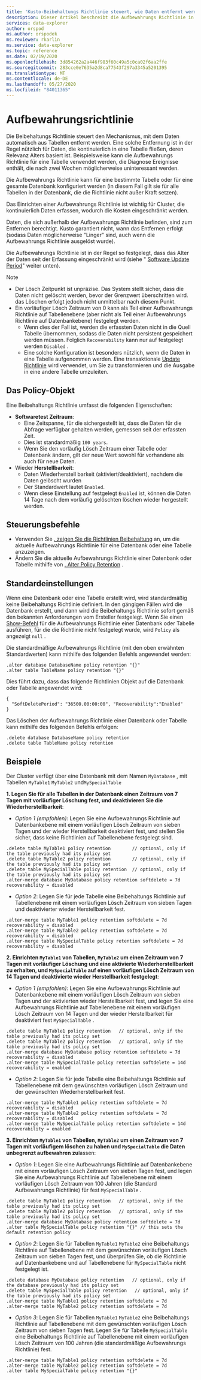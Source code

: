 ```yaml
---
title: 'Kusto-Beibehaltungs Richtlinie steuert, wie Daten entfernt werden: Azure Daten-Explorer'
description: Dieser Artikel beschreibt die Aufbewahrungs Richtlinie in Azure Daten-Explorer.
services: data-explorer
author: orspod
ms.author: orspodek
ms.reviewer: rkarlin
ms.service: data-explorer
ms.topic: reference
ms.date: 02/19/2020
ms.openlocfilehash: 3d854262a2a446f983f60c49a5c0ca02f6aa2ffe
ms.sourcegitcommit: 283cce0e7635a2d8ca77543f297a3345a5201395
ms.translationtype: MT
ms.contentlocale: de-DE
ms.lasthandoff: 05/27/2020
ms.locfileid: "84011365"
---
```

# <a name="retention-policy"></a>Aufbewahrungsrichtlinie

Die Beibehaltungs Richtlinie steuert den Mechanismus, mit dem Daten automatisch aus Tabellen entfernt werden.
Eine solche Entfernung ist in der Regel nützlich für Daten, die kontinuierlich in eine Tabelle fließen, deren Relevanz Alters basiert ist. Beispielsweise kann die Aufbewahrungs Richtlinie für eine Tabelle verwendet werden, die Diagnose Ereignisse enthält, die nach zwei Wochen möglicherweise uninteressant werden.

Die Aufbewahrungs Richtlinie kann für eine bestimmte Tabelle oder für eine gesamte Datenbank konfiguriert werden (in diesem Fall gilt sie für alle Tabellen in der Datenbank, die die Richtlinie nicht außer Kraft setzen).

Das Einrichten einer Aufbewahrungs Richtlinie ist wichtig für Cluster, die kontinuierlich Daten erfassen, wodurch die Kosten eingeschränkt werden.

Daten, die sich außerhalb der Aufbewahrungs Richtlinie befinden, sind zum Entfernen berechtigt. Kusto garantiert nicht, wann das Entfernen erfolgt (sodass Daten möglicherweise "Linger" sind, auch wenn die Aufbewahrungs Richtlinie ausgelöst wurde).

Die Aufbewahrungs Richtlinie ist in der Regel so festgelegt, dass das Alter der Daten seit der Erfassung eingeschränkt wird (siehe " [Software Update Period](#the-policy-object)" weiter unten).

> [!NOTE]
> * Der Lösch Zeitpunkt ist unpräzise. Das System stellt sicher, dass die Daten nicht gelöscht werden, bevor der Grenzwert überschritten wird. das Löschen erfolgt jedoch nicht unmittelbar nach diesem Punkt.
> * Ein vorläufiger Lösch Zeitraum von 0 kann als Teil einer Aufbewahrungs Richtlinie auf Tabellenebene (aber nicht als Teil einer Aufbewahrungs Richtlinie auf Datenbankebene) festgelegt werden.
>   * Wenn dies der Fall ist, werden die erfassten Daten nicht in die Quell Tabelle übernommen, sodass die Daten nicht persistent gespeichert werden müssen. Folglich `Recoverability` kann nur auf festgelegt werden `Disabled` . 
>   * Eine solche Konfiguration ist besonders nützlich, wenn die Daten in eine Tabelle aufgenommen werden.
>   Eine transaktionale [Update Richtlinie](updatepolicy.md) wird verwendet, um Sie zu transformieren und die Ausgabe in eine andere Tabelle umzuleiten.

## <a name="the-policy-object"></a>Das Policy-Objekt

Eine Beibehaltungs Richtlinie umfasst die folgenden Eigenschaften:

* **Softwaretest Zeitraum**:
    * Eine Zeitspanne, für die sichergestellt ist, dass die Daten für die Abfrage verfügbar gehalten werden, gemessen seit der erfassten Zeit.
    * Dies ist standardmäßig `100 years`.
    * Wenn Sie den vorläufig Lösch Zeitraum einer Tabelle oder Datenbank ändern, gilt der neue Wert sowohl für vorhandene als auch für neue Daten.
* Wieder **Herstellbarkeit**:
    * Daten Wiederherstell barkeit (aktiviert/deaktiviert), nachdem die Daten gelöscht wurden
    * Der Standardwert lautet `Enabled`.
    * Wenn diese Einstellung auf festgelegt `Enabled` ist, können die Daten 14 Tage nach dem vorläufig gelöschten löschen wieder hergestellt werden.

## <a name="control-commands"></a>Steuerungsbefehle

* Verwenden Sie [. zeigen Sie die Richtlinien Beibehaltung](../management/retention-policy.md) an, um die aktuelle Aufbewahrungs Richtlinie für eine Datenbank oder eine Tabelle anzuzeigen.
* Ändern Sie die aktuelle Aufbewahrungs Richtlinie einer Datenbank oder Tabelle mithilfe von [. Alter Policy Retention](../management/retention-policy.md) .

## <a name="defaults"></a>Standardeinstellungen

Wenn eine Datenbank oder eine Tabelle erstellt wird, wird standardmäßig keine Beibehaltungs Richtlinie definiert.
In den gängigen Fällen wird die Datenbank erstellt, und dann wird die Beibehaltungs Richtlinie sofort gemäß den bekannten Anforderungen vom Ersteller festgelegt.
Wenn Sie einen [Show-Befehl](../management/retention-policy.md) für die Aufbewahrungs Richtlinie einer Datenbank oder Tabelle ausführen, für die die Richtlinie nicht festgelegt wurde, wird `Policy` als angezeigt `null` .

Die standardmäßige Aufbewahrungs Richtlinie (mit den oben erwähnten Standardwerten) kann mithilfe des folgenden Befehls angewendet werden:

```kusto
.alter database DatabaseName policy retention "{}"
.alter table TableName policy retention "{}"
```

Dies führt dazu, dass das folgende Richtlinien Objekt auf die Datenbank oder Tabelle angewendet wird:

```kusto
{
  "SoftDeletePeriod": "36500.00:00:00", "Recoverability":"Enabled"
}
```

Das Löschen der Aufbewahrungs Richtlinie einer Datenbank oder Tabelle kann mithilfe des folgenden Befehls erfolgen:

```kusto
.delete database DatabaseName policy retention
.delete table TableName policy retention
```

## <a name="examples"></a>Beispiele

Der Cluster verfügt über eine Datenbank mit dem Namen `MyDatabase` , mit Tabellen `MyTable1` `MyTable2` und`MySpecialTable`

**1. Legen Sie für alle Tabellen in der Datenbank einen Zeitraum von 7 Tagen mit vorläufiger Löschung fest, und deaktivieren Sie die Wiederherstellbarkeit**:

* *Option 1 (empfohlen)*: Legen Sie eine Aufbewahrungs Richtlinie auf Datenbankebene mit einem vorläufigen Lösch Zeitraum von sieben Tagen und der wieder Herstellbarkeit deaktiviert fest, und stellen Sie sicher, dass keine Richtlinien auf Tabellenebene festgelegt sind.

```kusto
.delete table MyTable1 policy retention        // optional, only if the table previously had its policy set
.delete table MyTable2 policy retention        // optional, only if the table previously had its policy set
.delete table MySpecialTable policy retention  // optional, only if the table previously had its policy set
.alter-merge database MyDatabase policy retention softdelete = 7d recoverability = disabled
```

* *Option 2*: Legen Sie für jede Tabelle eine Beibehaltungs Richtlinie auf Tabellenebene mit einem vorläufigen Lösch Zeitraum von sieben Tagen und deaktivierter wieder Herstellbarkeit fest.

```kusto
.alter-merge table MyTable1 policy retention softdelete = 7d recoverability = disabled
.alter-merge table MyTable2 policy retention softdelete = 7d recoverability = disabled
.alter-merge table MySpecialTable policy retention softdelete = 7d recoverability = disabled
```

**2. Einrichten `MyTable1` von Tabellen, `MyTable2` um einen Zeitraum von 7 Tagen mit vorläufiger Löschung und eine aktivierte Wiederherstellbarkeit zu erhalten, und `MySpecialTable` auf einen vorläufigen Lösch Zeitraum von 14 Tagen und deaktivierte wieder Herstellbarkeit festgelegt**:

* *Option 1 (empfohlen)*: Legen Sie eine Aufbewahrungs Richtlinie auf Datenbankebene mit einem vorläufigen Lösch Zeitraum von sieben Tagen und der aktivierten wieder Herstellbarkeit fest, und legen Sie eine Aufbewahrungs Richtlinie auf Tabellenebene mit einem vorläufigen Lösch Zeitraum von 14 Tagen und der wieder Herstellbarkeit für deaktiviert fest `MySpecialTable` .

```kusto
.delete table MyTable1 policy retention   // optional, only if the table previously had its policy set
.delete table MyTable2 policy retention   // optional, only if the table previously had its policy set
.alter-merge database MyDatabase policy retention softdelete = 7d recoverability = disabled
.alter-merge table MySpecialTable policy retention softdelete = 14d recoverability = enabled
```

* *Option 2*: Legen Sie für jede Tabelle eine Beibehaltungs Richtlinie auf Tabellenebene mit dem gewünschten vorläufigen Lösch Zeitraum und der gewünschten Wiederherstellbarkeit fest.

```kusto
.alter-merge table MyTable1 policy retention softdelete = 7d recoverability = disabled
.alter-merge table MyTable2 policy retention softdelete = 7d recoverability = disabled
.alter-merge table MySpecialTable policy retention softdelete = 14d recoverability = enabled
```

**3. Einrichten `MyTable1` von Tabellen, `MyTable2` um einen Zeitraum von 7 Tagen mit vorläufigem löschen zu haben und `MySpecialTable` die Daten unbegrenzt aufbewahren zu**lassen:

* *Option 1*: Legen Sie eine Aufbewahrungs Richtlinie auf Datenbankebene mit einem vorläufigen Lösch Zeitraum von sieben Tagen fest, und legen Sie eine Aufbewahrungs Richtlinie auf Tabellenebene mit einem vorläufigen Lösch Zeitraum von 100 Jahren (die Standard Aufbewahrungs Richtlinie) für fest `MySpecialTable` .

```kusto
.delete table MyTable1 policy retention   // optional, only if the table previously had its policy set
.delete table MyTable2 policy retention   // optional, only if the table previously had its policy set
.alter-merge database MyDatabase policy retention softdelete = 7d
.alter table MySpecialTable policy retention "{}" // this sets the default retention policy
```

* *Option 2*: Legen Sie für Tabellen `MyTable1` `MyTable2` eine Beibehaltungs Richtlinie auf Tabellenebene mit dem gewünschten vorläufigen Lösch Zeitraum von sieben Tagen fest, und überprüfen Sie, ob die Richtlinie auf Datenbankebene und auf Tabellenebene für `MySpecialTable` nicht festgelegt ist.

```kusto
.delete database MyDatabase policy retention   // optional, only if the database previously had its policy set
.delete table MySpecialTable policy retention   // optional, only if the table previously had its policy set
.alter-merge table MyTable1 policy retention softdelete = 7d
.alter-merge table MyTable2 policy retention softdelete = 7d
```

* *Option 3*: Legen Sie für Tabellen `MyTable1` `MyTable2` eine Beibehaltungs Richtlinie auf Tabellenebene mit dem gewünschten vorläufigen Lösch Zeitraum von sieben Tagen fest. Legen Sie für Tabelle `MySpecialTable` eine Beibehaltungs Richtlinie auf Tabellenebene mit einem vorläufigen Lösch Zeitraum von 100 Jahren (die standardmäßige Aufbewahrungs Richtlinie) fest.

```kusto
.alter-merge table MyTable1 policy retention softdelete = 7d
.alter-merge table MyTable2 policy retention softdelete = 7d
.alter table MySpecialTable policy retention "{}"
```
